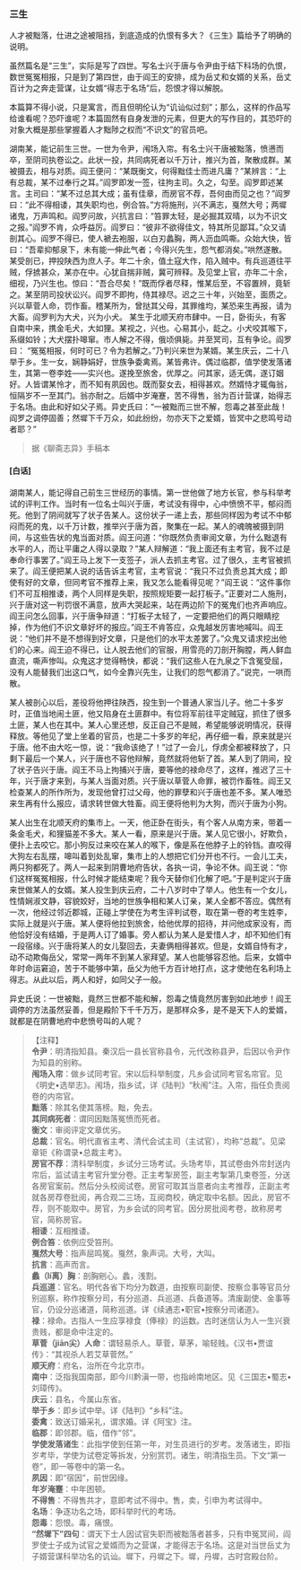 <script type="text/javascript">
    var head = document.getElementsByTagName('head')[0];
    cssURL = '/public/liao.css';
    linkTag = document.createElement('link');
    linkTag.href = cssURL;
    linkTag.setAttribute('type','text/css');
    linkTag.setAttribute('rel','stylesheet');
    head.appendChild(linkTag);
</script>
### 三生

人才被黜落，仕进之途被阻挡，到底造成的仇恨有多大？《三生》篇给予了明确的说明。

虽然篇名是“三生”，实际是写了四世。写名士兴于唐与令尹由于结下科场的仇恨，数世冤冤相报，只是到了第四世，由于阎王的安排，成为岳丈和女婿的关系，岳丈百计为之奔走营谋，让女婿“得志于名场”后，怨恨才得以解脱。

本篇算不得小说，只是寓言，而且但明伦认为“讥讪似过刻”；那么，这样的作品写给谁看呢？恐吓谁呢？本篇固然有自身发泄的元素，但更大的写作目的，其恐吓的对象大概是那些掌握着人才黜陟之权而“不识文”的官员吧。

湖南某，能记前生三世。一世为令尹，闱场入帘。有名士兴干唐被黜落，愤懑而卒，至阴司执卷讼之。此状一投，共同病死者以千万计，推兴为首，聚散成群。某被摄去，相与对质。阎王便问：“某既衡文，何得黜佳士而进凡庸？”某辨言：“上有总裁，某不过奉行之耳。”阎罗即发一签，往拘主司。久之，勾至。阎罗即述某言。主司曰：“某不过总其大成；虽有佳章，而房官不荐，吾何由而见之也？”阎罗曰：“此不得相诿，其失职均也，例合笞。”方将施刑，兴不满志，戛然大号；两墀诸鬼，万声鸣和。阎罗问故，兴抗言曰：“笞罪太轻，是必掘其双晴，以为不识文之报。”阎罗不肯，众呼益厉。阎罗曰：“彼非不欲得佳文，特其所见鄙耳。”众又请剖其心。阎罗不得已，使人褫去袍服，以白刃蠡胸，两人沥血鸣嘶。众始大快，皆曰：“吾辈抑郁泉下，未有能一伸此气者；今得兴先生，怨气都消矣。”哄然遂散。
某受剖已，押投陕西为庶人子。年二十余，值土寇大作，陷入贼中。有兵巡道往平贼，俘掳甚众，某亦在中。心犹自揣非贼，冀可辨释。及见堂上官，亦年二十余，细视，乃兴生也。惊曰：“吾合尽矣！”既而俘者尽释，惟某后至，不容置辨，竟斩之。某至阴司投状讼兴。阎罗不即拘，侍其禄尽。迟之三十年，兴始至，面质之。兴以草菅人命，罚作畜。稽某所为，曾挞其父母，其罪维均，某恐来生再报，请为大畜。阎罗判为大犬，兴为小犬。
某生于北顺天府市肆中。一日，卧街头，有客自南中来，携金毛犬，大如狸。某视之，兴也。心易其小，龁之。小犬咬其喉下，系缀如铃；大犬摆扑嗥窜。市人解之不得，俄顷俱毙。并至冥司，互有争论。阎罗曰：
“冤冤相报，何时可已？令为若解之。”乃判兴来世为某婿。某生庆云，二十八举于乡。生一女，娴静娟好，世族争委禽焉。某皆弗许。偶过临郡，值学使发落诸生，其第一卷李姓——实兴也。遂挽至旅舍，优厚之。问其家，适无偶，遂订姻好。人皆谓某怜才，而不知有夙因也。既而娶女去，相得甚欢。然婿恃才辄侮翁，恒隔岁不一至其门。翁亦耐之。后婿中岁淹蹇，苦不得售，翁为百计营谋，始得志于名场。由此和好如父子焉。异史氏曰：“一被黜而三世不解，怨毒之甚至此哉！阎罗之调停固善；然墀下千万众，如此纷纷，勿亦天下之爱婿，皆冥中之悲鸣号动者耶？”

</section>

> 据《聊斋志异》手稿本

#### [白话]
<aside>

湖南某人，能记得自己前生三世经历的事情。第一世他做了地方长官，参与科举考试的评判工作。当时有一位名士叫兴于唐，考试没有得中，心中愤愤不平，郁闷而死。他到了阴间就写了状子告某人。这份状子一递上去，那些同样因为考试不中郁闷而死的鬼，以千万计数，推举兴于唐为首，聚集在一起。某人的魂魄被摄到阴间，与这些告状的鬼当面对质。阎王问道：“你既然负责审阅文章，为什么黜退有水平的人，而让平庸之人得以录取？”某人辩解道：“我上面还有主考官，我不过是奉命行事罢了。”阎王马上发下一支签子，派人去抓主考官。过了很久，主考官被抓来了。阎王便把某人说的话告诉主考官，主考官说：“我只不过负责总其大成；即使有好的文章，但同考官不推荐上来，我又怎么能看得见呢？”阎王说：“这件事你们不可互相推诿，两个人同样是失职，按照规矩要一起打板子。”正要对二人施刑，兴于唐对这一判罚很不满意，放声大哭起来，站在两边阶下的冤鬼们也齐声响应。阎王问怎么回事，兴于唐争辩道：“打板子太轻了，一定要把他们的两只眼睛挖掉，作为他们不识文章好坏的报应。”阎王不肯答应，众鬼越发厉害地喊叫。阎王说：“他们并不是不想得到好文章，只是他们的水平太差罢了。”众鬼又请求挖出他们的心来。阎王迫不得已，让人脱去他们的官服，用雪亮的刀剖开胸膛，两人鲜血直流，嘶声惨叫。众鬼这才觉得畅快，都说：“我们这些人在九泉之下含冤受屈，没有人能替我们出这口气，如今全靠兴先生，让我们的怨气都消了。”说完，一哄而散。

某人被剖心以后，差役将他押往陕西，投生到一个普通人家当儿子。他二十多岁时，正值当地闹土匪，他又陷身在土匪群中。有位将军前往平定贼寇，抓住了很多土匪，某人也在其中。某人心里还想，反正自己不是贼，希望能够说明情况，获得释放。等他见了堂上坐着的官员，也是二十多岁的年纪，再仔细一看，原来就是兴于唐。他不由大吃一惊，说：“我命该绝了！”过了一会儿，俘虏全都被释放了，只剩下最后一个某人，兴于唐也不容他辩解，竟然就将他斩了首。某人到了阴间，投了状子告兴于唐。阎王不马上拘捕兴于唐，要等他的禄命尽了，这样，推迟了三十年，兴于唐才来到，与某人当面对质。兴于唐以草菅人命罪，被罚作畜牲。阎王又检查某人的所作所为，发现他曾打过父母，他的罪孽和兴于唐也差不多。某人唯恐来生再有什么报应，请求转世做大牲畜。阎王便将他判为大狗，而兴于唐为小狗。

某人出生在北顺天府的集市上。一天，他正卧在街头，有个客人从南方来，带着一条金毛犬，和狸猫差不多大。某人一看，原来是兴于唐。某人见它很小，好欺负，便扑上去咬它。那小狗反过来咬在某人的喉下，像是系在他脖子上的铃铛。直咬得大狗左右乱摆，嗥叫着到处乱窜，集市上的人想把它们分开也不行。一会儿工夫，两只狗都死了。两人一起来到阴曹地府告状，各执一词，争论不休。阎王说：“你们这样冤冤相报，什么时候才能结束呢？我今天替你们化解了吧。”于是判定兴于唐来世做某人的女婿。某人投生到庆云府，二十八岁时中了举人。他生有一个女儿，性情娴淑文静，容貌姣好，当地的世族争相和某人订亲，某人全都不答应。偶然有一次，他经过邻近郡城，正碰上学使在为考生评判试卷，取在第一卷的考生姓李，实际上就是兴于唐。某人便将他拉到旅舍，给他优厚的招待，并问他成家没有，而他恰好没有结婚，于是两人订了婚事。旁人都认为某人是爱惜人才，却不知他们有一段宿缘。兴于唐将某人的女儿娶回去，夫妻俩相得甚欢。但是，女婿自恃有才，动不动欺侮岳父，常常一两年不到某人家拜望。某人也能够容忍他。后来，女婿中年时命运窘迫，苦于不能够中第，岳父为他千方百计地打点，这才使他在名利场上得志。从此以后，两人和好，如同父子一般。

异史氏说：一世被黜，竟然三世都不能和解，怨毒之情竟然厉害到如此地步！阎王调停的方法虽然妥善，但是殿阶下千千万万，是那样众多，是不是天下人的爱婿，就都是在阴曹地府中悲愤号叫的人呢？

</aside>

> 【注释】  
<b>令尹</b>：明清指知县。秦汉后一县长官称县令，元代改称县尹，后因以令尹作为知县的别称。  
<b>闱场入帘</b>：做乡试同考官。宋以后科举制度，凡乡会试同考官名帘官。见《明史•选举志》。闱场，指乡试，详《陆判》“秋闱”注。入帘，指任负责阅卷的内帘官。  
<b>黜落</b>：除其名使其落榜。黜，免去。  
<b>其同病死者</b>：谓同因黜落冤愤而死者。  
<b>衡文</b>：审阅评定文章优劣。  
<b>总裁</b>：官名。明代直省主考、清代会试主司（主试官），均称“总裁”。见梁章钜《称谓录•总裁主考》。  
<b>房官不荐</b>：清科举制度，乡试分三场考试。头场考毕，其试卷由外帘封送内帘后，监试请主考官升堂分卷。正主考掣房签，副主考掣第几束卷签，分送各房官案前。然后分头校阅试卷。房官可取其当意者向主考推荐，正副主考就各房荐卷批阅，再合观二三场，互阅商校，确定取中名额。因此，房官不荐，则不能取中。房官，为乡会试的同考官。因分房批阅考卷，故称房考官，简称房官。  
<b>相诿</b>：互相推诿。  
<b>例合笞</b>：依例应受笞刑。  
<b>戛然大号</b>：指声屈鸣冤。戛然，象声词。大号，大叫。  
<b>抗言</b>：高声而言。  
<b>蠡（lí离）胸</b>：剖胸剜心。蠡，浅割。  
<b>兵巡道</b>：官名。明代各省下均分为数道，由按察司副使、按察佥事等官员分别巡察，称作按察分司，有分巡道、兵巡道、兵备道等。清废副使、金事等官，仍设分巡诸道，简称巡道。详《续通志•职官•按察分司诸道》。  
<b>禄</b>：禄命。古指人一生应享禄食（俸禄）的运数。古时迷信认为人一生兴衰贵贱，都是命中注定的。  
<b>草菅（jiān尖）人命</b>：谓轻易杀人。草菅，草茅，喻轻贱。《汉书•贾谊传》：“其视杀人若艾草菅然。”  
<b>顺天府</b>：府名，治所在今北京市。  
<b>南中</b>：泛指我国南部，即今川黔滇一带，也指岭南地区。见《三国志•蜀志•刘璋传》。  
<b>庆云</b>：县名，今属山东省。  
<b>举于乡</b>：即乡试中举。详《陆判》“乡科”注。  
<b>委禽</b>：致送订婚采礼，谓求婚。详《阿宝》注。  
<b>临郡</b>：即邻郡。临，借作“邻”。  
<b>学使发落诸生</b>：此指学使到任第一年，对生员进行的岁考。发落诸生，即指岁考毕，学使为试卷定等拆发，分别赏罚。诸生，明清指生员。下文“第一卷”，即一等卷中的第一名。  
<b>夙因</b>：即“宿因”，前世因缘。  
<b>年岁淹蹇</b>：中年困顿。  
<b>不得售</b>：不得售共才，意即考试不得中。售，卖，引申为考试得中。  
<b>名场</b>：争逐功名之场，即科举时代的考场。  
<b>怨毒</b>：怨恨。毒，痛恨。  
<b>“然墀下”四句</b>：谓天下士人因试官失职而被黜落者甚多，只有申冤冥间，阎罗使士子成为试官之爱婿而为之营谋，才能得志于名场。这是对当世岳丈为子婿营谋科举功名的讥讪。墀下，丹墀之下。墀，丹墀，古时宫殿台阶。  
